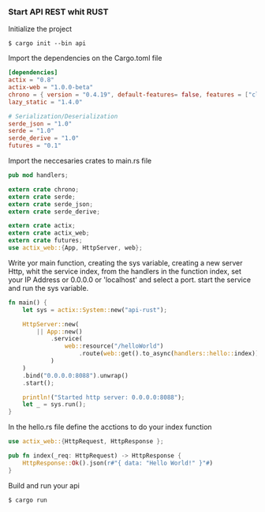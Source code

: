 ### Start API REST whit RUST
Initialize the project 
``` CMD
$ cargo init --bin api
```

Import the dependencies on the Cargo.toml file
``` toml
[dependencies]
actix = "0.8"
actix-web = "1.0.0-beta"
chrono = { version = "0.4.19", default-features= false, features = ["clock", "std"] }
lazy_static = "1.4.0"

# Serialization/Deserialization
serde_json = "1.0"
serde = "1.0"
serde_derive = "1.0"
futures = "0.1"
```


Import the neccesaries crates to main.rs file
``` rs
pub mod handlers;

extern crate chrono;
extern crate serde;
extern crate serde_json;
extern crate serde_derive;

extern crate actix;
extern crate actix_web;
extern crate futures;
use actix_web::{App, HttpServer, web};
```

Write yor main function, creating the sys variable, creating a new server Http, whit the service index, 
from the handlers in the function index, set your IP Address or 0.0.0.0 or 'localhost' and select a port.
start the service and run the sys variable.
``` rs
fn main() {
    let sys = actix::System::new("api-rust");

    HttpServer::new(
        || App::new()
            .service(
                web::resource("/helloWorld")
                    .route(web::get().to_async(handlers::hello::index))
            )
    )
    .bind("0.0.0.0:8088").unwrap()
    .start();

    println!("Started http server: 0.0.0.0:8088");
    let _ = sys.run();
}
```
In the hello.rs file define the acctions to do your index function
``` rs
use actix_web::{HttpRequest, HttpResponse };

pub fn index(_req: HttpRequest) -> HttpResponse {
    HttpResponse::Ok().json(r#"{ data: "Hello World!" }"#)
}
```

Build and run your api
``` CMD
$ cargo run
```